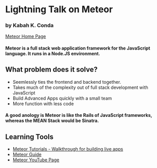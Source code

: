 # Lightning Talk on Meteor
### by Kabah K. Conda

[Meteor Home Page](https://www.meteor.com/)

#### Meteor is a full stack web application framework for the JavaScript language. It runs in a Node.JS environment.

## What problem does it solve?
  
* Seemlessly ties the frontend and backend together. 
* Takes much of the complexity out of full stack development with JavaScript
* Build Advanced Apps quickly with a small team
* More function with less code

#### A good anology is Meteor is like the Rails of JavaScript frameworks, whereas the MEAN Stack would be Sinatra. 

## Learning Tools

* [Meteor Tutorials - Walkthrough for building live apps](https://www.meteor.com/tutorials)
* [Meteor Guide](https://guide.meteor.com/)
* [Meteor YouTube Page](https://www.youtube.com/user/MeteorVideos)
